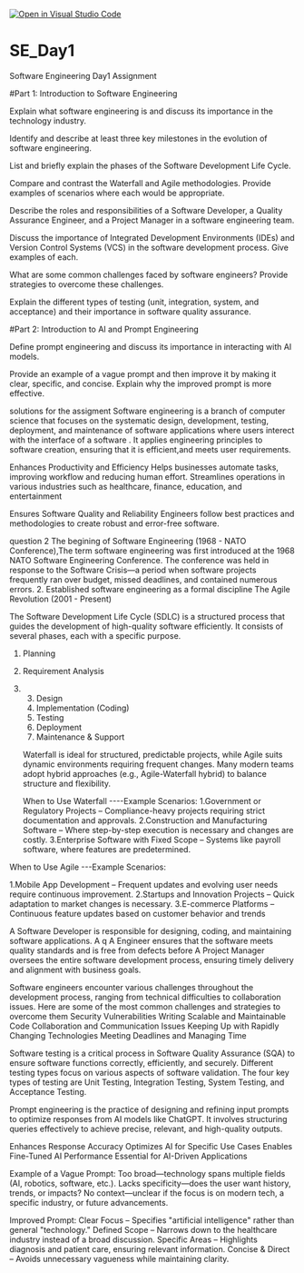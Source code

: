 [![Open in Visual Studio Code](https://classroom.github.com/assets/open-in-vscode-2e0aaae1b6195c2367325f4f02e2d04e9abb55f0b24a779b69b11b9e10269abc.svg)](https://classroom.github.com/online_ide?assignment_repo_id=18296802&assignment_repo_type=AssignmentRepo)
# SE_Day1
Software Engineering Day1 Assignment

#Part 1: Introduction to Software Engineering

Explain what software engineering is and discuss its importance in the technology industry.


Identify and describe at least three key milestones in the evolution of software engineering.


List and briefly explain the phases of the Software Development Life Cycle.


Compare and contrast the Waterfall and Agile methodologies. Provide examples of scenarios where each would be appropriate.


Describe the roles and responsibilities of a Software Developer, a Quality Assurance Engineer, and a Project Manager in a software engineering team.


Discuss the importance of Integrated Development Environments (IDEs) and Version Control Systems (VCS) in the software development process. Give examples of each.


What are some common challenges faced by software engineers? Provide strategies to overcome these challenges.


Explain the different types of testing (unit, integration, system, and acceptance) and their importance in software quality assurance.


#Part 2: Introduction to AI and Prompt Engineering


Define prompt engineering and discuss its importance in interacting with AI models.


Provide an example of a vague prompt and then improve it by making it clear, specific, and concise. Explain why the improved prompt is more effective.


solutions for the assigment 
Software engineering is a branch of computer science that focuses on the systematic design, development, testing, deployment, and maintenance of software applications where users interect with the interface of a software . It applies engineering principles to software creation, ensuring that it is  efficient,and meets user requirements.

Enhances Productivity and Efficiency
Helps businesses automate tasks, improving workflow and reducing human effort.
Streamlines operations in various industries such as healthcare, finance, education, and entertainment

Ensures Software Quality and Reliability
Engineers follow best practices and methodologies to create robust and error-free software.

question 2 
The begining of Software Engineering (1968 - NATO Conference),The term software engineering was first introduced at the 1968 NATO Software Engineering Conference.
The conference was held in response to the Software Crisis—a period when software projects frequently ran over budget, missed deadlines, and contained numerous errors.
2. Established software engineering as a formal discipline
The Agile Revolution (2001 - Present)

The Software Development Life Cycle (SDLC) is a structured process that guides the development of high-quality software efficiently. It consists of several phases, each with a specific purpose.
1. Planning
2. Requirement Analysis
3. 3. Design
   4. Implementation (Coding)
   5. Testing
   6. Deployment
   7. Maintenance & Support

   Waterfall is ideal for structured, predictable projects, while Agile suits dynamic environments requiring frequent changes. Many modern teams adopt hybrid approaches (e.g., Agile-Waterfall hybrid) to balance structure and flexibility.

   When to Use Waterfall  ----Example Scenarios:
1.Government or Regulatory Projects – Compliance-heavy projects requiring strict documentation and approvals.
2.Construction and Manufacturing Software – Where step-by-step execution is necessary and changes are costly.
3.Enterprise Software with Fixed Scope – Systems like payroll software, where features are predetermined.

When to Use Agile ---Example Scenarios:

1.Mobile App Development – Frequent updates and evolving user needs require continuous improvement.
2.Startups and Innovation Projects – Quick adaptation to market changes is necessary.
3.E-commerce Platforms – Continuous feature updates based on customer behavior and trends


A Software Developer is responsible for designing, coding, and maintaining software applications.
A q A Engineer ensures that the software meets quality standards and is free from defects before
A Project Manager oversees the entire software development process, ensuring timely delivery and alignment with business goals.

Software engineers encounter various challenges throughout the development process, ranging from technical difficulties to collaboration issues. Here are some of the most common challenges and strategies to overcome them
Security Vulnerabilities
Writing Scalable and Maintainable Code
 Collaboration and Communication Issues
 Keeping Up with Rapidly Changing Technologies
 Meeting Deadlines and Managing Time


Software testing is a critical process in Software Quality Assurance (SQA) to ensure software functions correctly, efficiently, and securely. Different testing types focus on various aspects of software validation. The four key types of testing are Unit Testing, Integration Testing, System Testing, and Acceptance Testing.

Prompt engineering is the practice of designing and refining input prompts to optimize responses from AI models like ChatGPT. It involves structuring queries effectively to achieve precise, relevant, and high-quality outputs.

Enhances Response Accuracy
Optimizes AI for Specific Use Cases
Enables Fine-Tuned AI Performance
Essential for AI-Driven Applications

Example of a Vague Prompt:
Too broad—technology spans multiple fields (AI, robotics, software, etc.).
Lacks specificity—does the user want history, trends, or impacts?
No context—unclear if the focus is on modern tech, a specific industry, or future advancements.

Improved Prompt:
Clear Focus – Specifies "artificial intelligence" rather than general "technology."
Defined Scope – Narrows down to the healthcare industry instead of a broad discussion.
Specific Areas – Highlights diagnosis and patient care, ensuring relevant information.
Concise & Direct – Avoids unnecessary vagueness while maintaining clarity.






